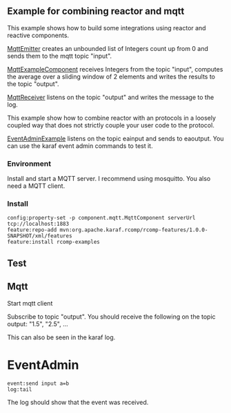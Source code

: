 ## Example for combining reactor and mqtt

This example shows how to build some integrations using reactor and reactive components.

[MqttEmitter](src/main/java/reactortest/MqttEmitter.java) creates an unbounded list of Integers count up from 0 and sends them to the mqtt topic "input".

[MqttExampleComponent](src/main/java/reactortest/MqttExample.java) receives Integers from the topic "input",
computes the average over a sliding window of 2 elements and writes the results to the topic "output".

[MqttReceiver](src/main/java/reactortest/MqttReceiver.java) listens on the topic "output" and writes the message to the log.

This example show how to combine reactor with an protocols in a loosely coupled way that does not strictly couple your user code to the protocol.

[EventAdminExample](src/main/java/reactortest/EventAdminExample.java) listens on the topic eainput and sends to eaoutput. You can use the karaf
event admin commands to test it. 

### Environment

Install and start a MQTT server. I recommend using mosquitto.
You also need a MQTT client.

### Install

```
config:property-set -p component.mqtt.MqttComponent serverUrl tcp://localhost:1883
feature:repo-add mvn:org.apache.karaf.rcomp/rcomp-features/1.0.0-SNAPSHOT/xml/features
feature:install rcomp-examples
```

## Test

## Mqtt
Start mqtt client

Subscribe to topic "output". 
You should receive the following on the topic output: "1.5", "2.5", ...

This can also be seen in the karaf log.

# EventAdmin

```
event:send input a=b
log:tail
```

The log should show that the event was received.
